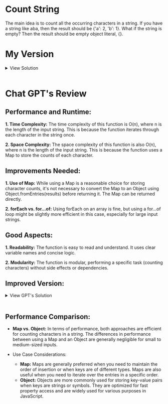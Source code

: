 # Count String

The main idea is to count all the occurring characters in a string. If you have a string like aba, then the result should be {'a': 2, 'b': 1}. What if the string is empty? Then the result should be empty object literal, {}.

# My Version

<details>
<summary>View Solution</summary>

```javascript
function count(string) {
  const results = new Map();

  string.split("").forEach((l) => {
    if (results.has(l)) {
      results.set(l, results.get(l) + 1);
    } else {
      results.set(l, 1);
    }
  });

  return Object.fromEntries(results);
}
```

</details>
<br >

# Chat GPT's Review

## Performance and Runtime:

**1. Time Complexity:** The time complexity of this function is O(n), where n is the length of the input string. This is because the function iterates through each character in the string once.

**2. Space Complexity:** The space complexity of this function is also O(n), where n is the length of the input string. This is because the function uses a Map to store the counts of each character.

## Improvements Needed:

**1. Use of Map:** While using a Map is a reasonable choice for storing character counts, it's not necessary to convert the Map to an Object using Object.fromEntries(results) before returning it. The Map can be returned directly.

**2. forEach vs. for...of:** Using forEach on an array is fine, but using a for...of loop might be slightly more efficient in this case, especially for large input strings.

## Good Aspects:

**1. Readability:** The function is easy to read and understand. It uses clear variable names and concise logic.

**2. Modularity:** The function is modular, performing a specific task (counting characters) without side effects or dependencies.

## Improved Version:

<details>
<summary>View GPT's Solution</summary>

```javascript
function countWithObject(string) {
  const results = {};

  for (const char of string) {
    results[char] = (results[char] || 0) + 1;
  }

  return results;
}
```

</details>
<br >

## Performance Comparison:

- **Map vs. Object:** In terms of performance, both approaches are efficient for counting characters in a string. The differences in performance between using a Map and an Object are generally negligible for small to medium-sized inputs.

- Use Case Considerations:
  - **Map:** Maps are generally preferred when you need to maintain the order of insertion or when keys are of different types. Maps are also useful when you need to iterate over the entries in a specific order.
  - **Object:** Objects are more commonly used for storing key-value pairs when keys are strings or symbols. They are optimized for fast property access and are widely used for various purposes in JavaScript.
